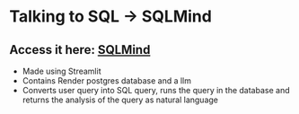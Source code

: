 # Talking to SQL -> SQLMind

## Access it here: [SQLMind](https://sqlmind.streamlit.app/)

- Made using Streamlit
- Contains Render postgres database and a llm
- Converts user query into SQL query, runs the query in the database and returns the analysis of the query as natural language
